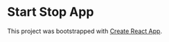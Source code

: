# Start Stop App

This project was bootstrapped with [Create React App](https://github.com/facebook/create-react-app).

